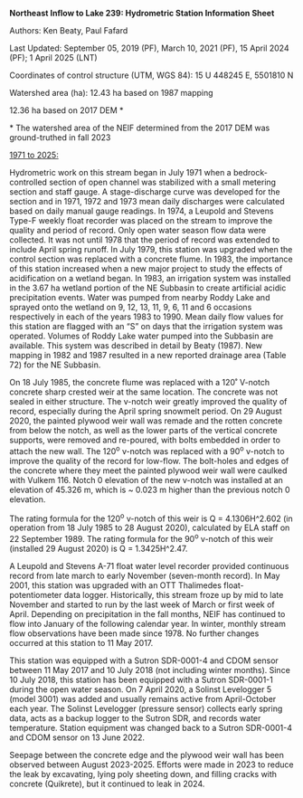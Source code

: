 **Northeast Inflow to Lake 239: Hydrometric Station Information Sheet**

Authors: Ken Beaty, Paul Fafard

Last Updated: September 05, 2019 (PF), March 10, 2021 (PF), 15 April 2024 (PF); 1 April 2025 (LNT)

Coordinates of control structure (UTM, WGS 84): 15 U 448245 E, 5501810 N

Watershed area (ha): 12.43 ha based on 1987 mapping

12.36 ha based on 2017 DEM \*

\* The watershed area of the NEIF determined from the 2017 DEM was ground-truthed in fall 2023

<u>1971 to 2025:</u>

Hydrometric work on this stream began in July 1971 when a bedrock-controlled section of open channel was stabilized with a small metering section and staff gauge. A stage-discharge curve was developed for the section and in 1971, 1972 and 1973 mean daily discharges were calculated based on daily manual gauge readings. In 1974, a Leupold and Stevens Type-F weekly float recorder was placed on the stream to improve the quality and period of record. Only open water season flow data were collected. It was not until 1978 that the period of record was extended to include April spring runoff. In July 1979, this station was upgraded when the control section was replaced with a concrete flume. In 1983, the importance of this station increased when a new major project to study the effects of acidification on a wetland began. In 1983, an irrigation system was installed in the 3.67 ha wetland portion of the NE Subbasin to create artificial acidic precipitation events. Water was pumped from nearby Roddy Lake and sprayed onto the wetland on 9, 12, 13, 11, 9, 6, 11 and 6 occasions respectively in each of the years 1983 to 1990. Mean daily flow values for this station are flagged with an “S” on days that the irrigation system was operated. Volumes of Roddy Lake water pumped into the Subbasin are available. This system was described in detail by Beaty (1987). New mapping in 1982 and 1987 resulted in a new reported drainage area (Table 72) for the NE Subbasin.

On 18 July 1985, the concrete flume was replaced with a 120˚ V-notch concrete sharp crested weir at the same location. The concrete was not sealed in either structure. The v-notch weir greatly improved the quality of record, especially during the April spring snowmelt period. On 29 August 2020, the painted plywood weir wall was remade and the rotten concrete from below the notch, as well as the lower parts of the vertical concrete supports, were removed and re-poured, with bolts embedded in order to attach the new wall. The 120<sup>o</sup> v-notch was replaced with a 90<sup>o</sup> v-notch to improve the quality of the record for low-flow. The bolt-holes and edges of the concrete where they meet the painted plywood weir wall were caulked with Vulkem 116. Notch 0 elevation of the new v-notch was installed at an elevation of 45.326 m, which is ~ 0.023 m higher than the previous notch 0 elevation.

The rating formula for the 120<sup>o</sup> v-notch of this weir is Q = 4.1306H^2.602 (in operation from 18 July 1985 to 28 August 2020), calculated by ELA staff on 22 September 1989. The rating formula for the 90<sup>o</sup> v-notch of this weir (installed 29 August 2020) is Q = 1.3425H^2.47.

A Leupold and Stevens A-71 float water level recorder provided continuous record from late march to early November (seven-month record). In May 2001, this station was upgraded with an OTT Thalimedes float-potentiometer data logger. Historically, this stream froze up by mid to late November and started to run by the last week of March or first week of April. Depending on precipitation in the fall months, NEIF has continued to flow into January of the following calendar year. In winter, monthly stream flow observations have been made since 1978. No further changes occurred at this station to 11 May 2017.

This station was equipped with a Sutron SDR-0001-4 and CDOM sensor between 11 May 2017 and 10 July 2018 (not including winter months). Since 10 July 2018, this station has been equipped with a Sutron SDR-0001-1 during the open water season. On 7 April 2020, a Solinst Levelogger 5 (model 3001) was added and usually remains active from April-October each year. The Solinst Levelogger (pressure sensor) collects early spring data, acts as a backup logger to the Sutron SDR, and records water temperature. Station equipment was changed back to a Sutron SDR-0001-4 and CDOM sensor on 13 June 2022.

Seepage between the concrete edge and the plywood weir wall has been observed between August 2023-2025. Efforts were made in 2023 to reduce the leak by excavating, lying poly sheeting down, and filling cracks with concrete (Quikrete), but it continued to leak in 2024.
